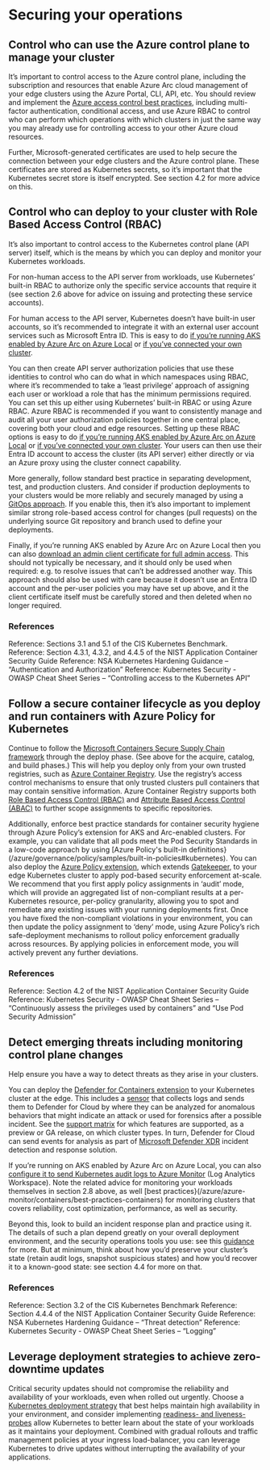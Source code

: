 # Securing your operations

## Control who can use the Azure control plane to manage your cluster

It’s important to control access to the Azure control plane, including the subscription and resources that enable Azure Arc cloud management of your edge clusters using the Azure Portal, CLI, API, etc.  You should review and implement the [Azure access control best practices](/azure/security/fundamentals/identity-management-best-practices), including multi-factor authentication, conditional access, and use Azure RBAC to control who can perform which operations with which clusters in just the same way you may already use for controlling access to your other Azure cloud resources.

Further, Microsoft-generated certificates are used to help secure the connection between your edge clusters and the Azure control plane. These certificates are stored as Kubernetes secrets, so it’s important that the Kubernetes secret store is itself encrypted.  See section 4.2 for more advice on this.

## Control who can deploy to your cluster with Role Based Access Control (RBAC)

It’s also important to control access to the Kubernetes control plane (API server) itself, which is the means by which you can deploy and monitor your Kubernetes workloads.

For non-human access to the API server from workloads, use Kubernetes’ built-in RBAC to authorize only the specific service accounts that require it (see section 2.6 above for advice on issuing and protecting these service accounts).

For human access to the API server, Kubernetes doesn’t have built-in user accounts, so it’s recommended to integrate it with an external user account services such as Microsoft Entra ID.  This is easy to do [if you’re running AKS enabled by Azure Arc on Azure Local](/azure/aks/hybrid/enable-authentication-microsoft-entra-id) or [if you’ve connected your own cluster](/azure/aks/hybrid/enable-authentication-microsoft-entra-id).

You can then create API server authorization policies that use these identities to control who can do what in which namespaces using RBAC, where it’s recommended to take a ‘least privilege’ approach of assigning each user or workload a role that has the minimum permissions required.  You can set this up either using Kubernetes’ built-in RBAC or using Azure RBAC.  Azure RBAC is recommended if you want to consistently manage and audit all your user authorization policies together in one central place, covering both your cloud and edge resources.  Setting up these RBAC options is easy to do [if you’re running AKS enabled by Azure Arc on Azure Local](/azure/aks/hybrid/azure-rbac-23h2) or [if you’ve connected your own cluster](/azure/azure-arc/kubernetes/azure-rbac?tabs=kubernetes-latest).  Your users can then use their Entra ID account to access the cluster (its API server) either directly or via an Azure proxy using the cluster connect capability.

More generally, follow standard best practice in separating development, test, and production clusters.  And consider if production deployments to your clusters would be more reliably and securely managed by using a [GitOps approach](/azure/azure-arc/kubernetes/tutorial-use-gitops-flux2?tabs=azure-cli).  If you enable this, then it’s also important to implement similar strong role-based access control for changes (pull requests) on the underlying source Git repository and branch used to define your deployments.

Finally, if you’re running AKS enabled by Azure Arc on Azure Local then you can also [download an admin client certificate for full admin access](/azure/aks/aksarc/retrieve-admin-kubeconfig).  This should not typically be necessary, and it should only be used when required: e.g. to resolve issues that can’t be addressed another way.  This approach should also be used with care because it doesn’t use an Entra ID account and the per-user policies you may have set up above, and it the client certificate itself must be carefully stored and then deleted when no longer required.

### References
Reference: Sections 3.1 and 5.1 of the CIS Kubernetes Benchmark.  
Reference: Section 4.3.1, 4.3.2, and 4.4.5 of the NIST Application Container Security Guide
Reference: NSA Kubernetes Hardening Guidance – “Authentication and Authorization”
Reference: Kubernetes Security - OWASP Cheat Sheet Series – “Controlling access to the Kubernetes API”

## Follow a secure container lifecycle as you deploy and run containers with Azure Policy for Kubernetes

Continue to follow the [Microsoft Containers Secure Supply Chain framework](/azure/security/container-secure-supply-chain/articles/container-secure-supply-chain-implementation/containers-secure-supply-chain-overview) through the deploy phase.  (See above for the acquire, catalog, and build phases.)  This will help you deploy only from your own trusted registries, such as [Azure Container Registry](/azure/container-registry/).  Use the registry’s access control mechanisms to ensure that only trusted clusters pull containers that may contain sensitive information.  Azure Container Registry supports both [Role Based Access Control (RBAC)](/azure/container-registry/container-registry-rbac-built-in-roles-overview?tabs=registries-configured-with-rbac-registry-abac-repository-permissions) and [Attribute Based Access Control (ABAC)](/azure/container-registry/container-registry-rbac-abac-repository-permissions?tabs=azure-portal) to further scope assignments to specific repositories.

Additionally, enforce best practice standards for container security hygiene through Azure Policy’s extension for AKS and Arc-enabled clusters.  For example, you can validate that all pods meet the Pod Security Standards in a low-code approach by using [Azure Policy's built-in definitions}(/azure/governance/policy/samples/built-in-policies#kubernetes).  You can also deploy the [Azure Policy extension](/azure/governance/policy/concepts/policy-for-kubernetes?toc=%2Fazure%2Fazure-arc%2Fkubernetes%2Ftoc.json&bc=%2Fazure%2Fazure-arc%2Fkubernetes%2Fbreadcrumb%2Ftoc.json#install-azure-policy-extension-for-azure-arc-enabled-kubernetes), which extends [Gatekeeper](https://open-policy-agent.github.io/gatekeeper/website/), to your edge Kubernetes cluster to apply pod-based security enforcement at-scale.  We recommend that you first apply policy assignments in ‘audit’ mode, which will provide an aggregated list of non-compliant results at a per-Kubernetes resource, per-policy granularity, allowing you to spot and remediate any existing issues with your running deployments first. Once you have fixed the non-compliant violations in your environment, you can then update the policy assignment to ‘deny’ mode, using Azure Policy’s rich safe-deployment mechanisms to rollout policy enforcement gradually across resources. By applying policies in enforcement mode, you will actively prevent any further deviations. 

### References
Reference: Section 4.2 of the NIST Application Container Security Guide
Reference: Kubernetes Security - OWASP Cheat Sheet Series – “Continuously assess the privileges used by containers” and “Use Pod Security Admission”

## Detect emerging threats including monitoring control plane changes

Help ensure you have a way to detect threats as they arise in your clusters.

You can deploy the [Defender for Containers extension](/azure/defender-for-cloud/defender-for-containers-introduction#run-time-protection-for-kubernetes-nodes-and-clusters) to your Kubernetes cluster at the edge. This includes a [sensor](/azure/defender-for-cloud/defender-for-containers-enable?tabs=aks-deploy-portal%2Ck8s-deploy-cli%2Ck8s-verify-asc%2Ck8s-remove-arc%2Caks-removeprofile-api&pivots=defender-for-container-arc) that collects logs and sends them to Defender for Cloud by where they can be analyzed for anomalous behaviors that might indicate an attack or used for forensics after a possible incident.  See the [support matrix](/azure/defender-for-cloud/support-matrix-defender-for-containers?tabs=azureva%2Carcrt%2Carcspm%2Carcnet) for which features are supported, as a preview or GA release, on which cluster types.  In turn, Defender for Cloud can send events for analysis as part of [Microsoft Defender XDR](/azure/defender-for-cloud/concept-integration-365) incident detection and response solution.

If you’re running on AKS enabled by Azure Arc on Azure Local, you can also [configure it to send Kubernetes audit logs to Azure Monitor](/azure/aks/aksarc/kubernetes-monitor-audit-events) (Log Analytics Workspace).  Note the related advice for monitoring your workloads themselves in section 2.8 above, as well [best practices}(/azure/azure-monitor/containers/best-practices-containers) for monitoring clusters that covers reliability, cost optimization, performance, as well as security.

Beyond this, look to build an incident response plan and practice using it.  The details of such a plan depend greatly on your overall deployment environment, and the security operations tools you use: see this [guidance](/security/operations/incident-response-overview) for more.  But at minimum, think about how you’d preserve your cluster’s state (retain audit logs, snapshot suspicious states) and how you’d recover it to a known-good state: see section 4.4 for more on that.

### References
Reference: Section 3.2 of the CIS Kubernetes Benchmark
Reference: Section 4.4.4 of the NIST Application Container Security Guide
Reference: NSA Kubernetes Hardening Guidance – “Threat detection”
Reference: Kubernetes Security - OWASP Cheat Sheet Series – “Logging”

## Leverage deployment strategies to achieve zero-downtime updates

Critical security updates should not compromise the reliability and availability of your workloads, even when rolled out urgently. Choose a [Kubernetes deployment strategy](https://azure.microsoft.com/en-us/solutions/kubernetes-on-azure/deployment-strategy/) that best helps maintain high availability in your environment, and consider implementing [readiness- and liveness-probes](https://kubernetes.io/docs/concepts/configuration/liveness-readiness-startup-probes/) allow Kubernetes to better learn about the state of your workloads as it maintains your deployment.  Combined with gradual rollouts and traffic management policies at your ingress load-balancer, you can leverage Kubernetes to drive updates without interrupting the availability of your applications.